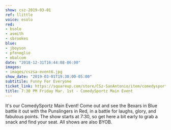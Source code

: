 ```yaml
---
show: csz-2019-03-01
ref: llittle
voice: esolo
red:
- bsolo
- asmith
- sbrookes
blue:
- jboyson
- pfenoglio
- mbalcom
date: "2018-12-31T16:44:08-06:00"
images:
- images/cszsa-event6.jpg
show_date: "2019-03-01T19:30:00-05:00"
subtitile: Funny For Everyone
ticket_link: https://squareup.com/store/CSz-SanAntonio/item/comedysportz-friday-night-27
title: 7:30 PM Friday Mar. 1st - ComedySportz Main Event
---
```


It's our ComedySportz Main Event! Come out and see the Bexars in Blue battle it out with the Punslingers in Red, in a battle for laughs, glory, and fabulous points. The show starts at 7:30, so get here a bit early to grab a snack and find your seat. All shows are also BYOB.
